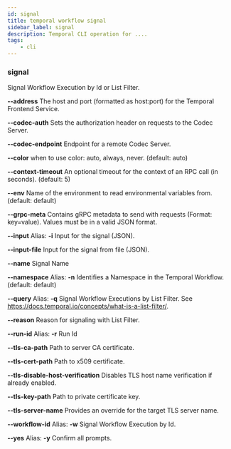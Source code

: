 ```yaml
---
id: signal
title: temporal workflow signal
sidebar_label: signal
description: Temporal CLI operation for ....
tags:
	- cli
---
```


### signal

Signal Workflow Execution by Id or List Filter.

**--address**
The host and port (formatted as host:port) for the Temporal Frontend Service.

**--codec-auth**
Sets the authorization header on requests to the Codec Server.

**--codec-endpoint**
Endpoint for a remote Codec Server.

**--color**
when to use color: auto, always, never. (default: auto)

**--context-timeout**
An optional timeout for the context of an RPC call (in seconds). (default: 5)

**--env**
Name of the environment to read environmental variables from. (default: default)

**--grpc-meta**
Contains gRPC metadata to send with requests (Format: key=value). Values must be in a valid JSON format.

**--input**
Alias: **-i**
Input for the signal (JSON).

**--input-file**
Input for the signal from file (JSON).

**--name**
Signal Name

**--namespace**
Alias: **-n**
Identifies a Namespace in the Temporal Workflow. (default: default)

**--query**
Alias: **-q**
Signal Workflow Executions by List Filter. See https://docs.temporal.io/concepts/what-is-a-list-filter/.

**--reason**
Reason for signaling with List Filter.

**--run-id**
Alias: **-r**
Run Id

**--tls-ca-path**
Path to server CA certificate.

**--tls-cert-path**
Path to x509 certificate.

**--tls-disable-host-verification**
Disables TLS host name verification if already enabled.

**--tls-key-path**
Path to private certificate key.

**--tls-server-name**
Provides an override for the target TLS server name.

**--workflow-id**
Alias: **-w**
Signal Workflow Execution by Id.

**--yes**
Alias: **-y**
Confirm all prompts.

